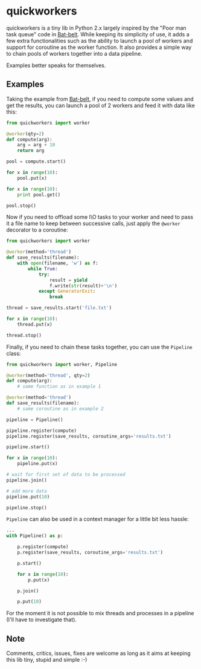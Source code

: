 # quickworkers
quickworkers is a tiny lib in Python 2.x largely inspired by the "Poor man task queue" code in [Bat-belt](https://github.com/sametmax/Bat-belt). While keeping its simplicity of use, it adds a few extra  functionalities such as the ability to launch a pool of workers and support for coroutine as the worker function. It also provides a simple way to chain pools of workers together into a data pipeline. 

Examples better speaks for themselves.

## Examples

Taking the example from [Bat-belt](https://github.com/sametmax/Bat-belt), if you need to compute some values and get the results, you can launch a pool of 2 workers and feed it with data like this:

```python
from quickworkers import worker

@worker(qty=2)
def compute(arg):
    arg = arg + 10
    return arg

pool = compute.start()

for x in range(10):
    pool.put(x)

for x in range(10):
    print pool.get()

pool.stop()
```

Now if you need to offload some I\O tasks to your worker and need to pass it a file name to keep between successive calls, just apply the `@worker` decorator to a coroutine:

```python
from quickworkers import worker

@worker(method='thread')
def save_results(filename):
    with open(filename, 'w') as f:
        while True:
            try:
                result = yield
                f.write(str(result)+'\n')
            except GeneratorExit:
                break

thread = save_results.start('file.txt')

for x in range(10):
    thread.put(x)

thread.stop()
```

Finally, if you need to chain these tasks together, you can use the `Pipeline` class:

```python
from quickworkers import worker, Pipeline

@worker(method='thread', qty=2)
def compute(arg):
    # same function as in example 1

@worker(method='thread')
def save_results(filename):
    # same coroutine as in example 2

pipeline = Pipeline()

pipeline.register(compute)
pipeline.register(save_results, coroutine_args='results.txt')

pipeline.start()

for x in range(10):
    pipeline.put(x)

# wait for first set of data to be processed    
pipeline.join()

# add more data
pipeline.put(10)

pipeline.stop()
```

`Pipeline` can also be used in a context manager for a little bit less hassle:
```python
...
with Pipeline() as p:

    p.register(compute)
    p.register(save_results, coroutine_args='results.txt')

    p.start()

    for x in range(10):
        p.put(x)

    p.join()

    p.put(10)
```

For the moment it is not possible to mix threads and processes in a pipeline (I'll have to investigate that).

## Note

Comments, critics, issues, fixes are welcome as long as it aims at keeping this lib tiny, stupid and simple :-)

